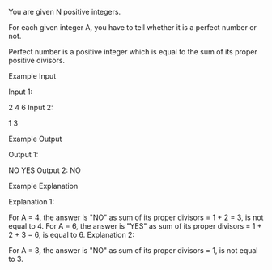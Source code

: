 You are given N positive integers.

For each given integer A, you have to tell whether it is a perfect number or not.

Perfect number is a positive integer which is equal to the sum of its proper positive divisors.


Example Input

Input 1:

 2
 4
 6 
Input 2:

 1
 3 


Example Output

Output 1:

 NO
 YES 
Output 2:
 NO 
 
Example Explanation

Explanation 1:

 For A = 4, the answer is "NO" as sum of its proper divisors = 1 + 2 = 3, is not equal to 4. 
 For A = 6, the answer is "YES" as sum of its proper divisors = 1 + 2 + 3 = 6, is equal to 6. 
Explanation 2:

 For A = 3, the answer is "NO" as sum of its proper divisors = 1, is not equal to 3. 
 
 